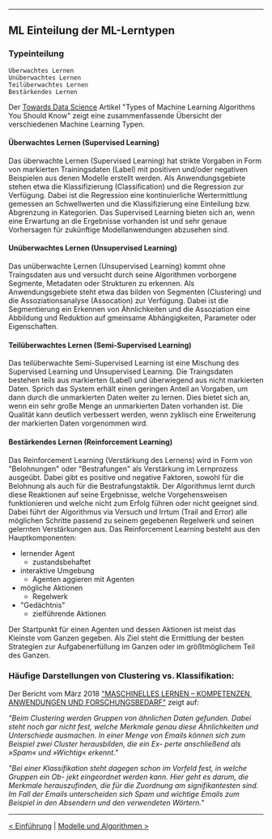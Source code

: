***

## ML Einteilung der ML-Lerntypen

### Typeinteilung

    Überwachtes Lernen
    Unüberwachtes Lernen
    Teilüberwachtes Lernen
    Bestärkendes Lernen

Der [Towards Data Science][601] Artikel "Types of Machine Learning Algorithms You Should Know" 
zeigt eine zusammenfassende Übersicht der verschiedenen Machine Learning Typen.

<!-- [![ML Types](statics/MLTypes2017.png)][601] -->

#### Überwachtes Lernen (Supervised Learning)

Das überwachte Lernen (Supervised Learning) 
hat strikte Vorgaben in Form von markierten Trainingsdaten (Label)
mit positiven und/oder negativen Beispielen aus denen Modelle erstellt werden.
Als Anwendungsgebiete stehen etwa die Klassifizierung (Classification) 
und die Regression zur Verfügung.
Dabei ist die Regression eine kontinuierliche Wertermittlung gemessen an Schwellwerten 
und die Klassifizierung eine Einteilung bzw. Abgrenzung in Kategorien.
Das Supervised Learning bieten sich an, wenn eine Erwartung an die Ergebnisse vorhanden ist und 
sehr genaue Vorhersagen für zukünftige Modellanwendungen abzusehen sind.

#### Unüberwachtes Lernen (Unsupervised Learning)

Das unüberwachte Lernen (Unsupervised Learning) kommt ohne
Traingsdaten aus und versucht durch seine Algorithmen 
vorborgene Segmente, Metadaten oder Strukturen zu erkennen.
Als Anwendungsgebiete steht etwa das bilden von Segmenten (Clustering) 
und die Assoziationsanalyse (Assocation) zur Verfügung.
Dabei ist die Segmentierung ein Erkennen von Ähnlichkeiten
und die Assoziation eine Abbildung und Reduktion auf gmeinsame 
Abhängigkeiten, Parameter oder Eigenschaften.

#### Teilüberwachtes Lernen (Semi-Supervised Learning)

Das teilüberwachte Semi-Supervised Learning 
ist eine Mischung des Supervised Learning und Unsupervised Learning.
Die Traingsdaten bestehen teils aus markierten (Label) und überwiegend aus nicht markierten Daten.
Sprich das System erhält einen geringen Anteil an Vorgaben, 
um dann durch die unmarkierten Daten weiter zu lernen.
Dies bietet sich an, wenn ein sehr große Menge an unmarkierten Daten vorhanden ist.
Die Qualität kann deutlich verbessert werden, 
wenn zyklisch eine Erweiterung der markierten Daten vorgenommen wird.

#### Bestärkendes Lernen (Reinforcement Learning)

Das Reinforcement Learning (Verstärkung des Lernens) 
wird in Form von "Belohnungen" oder "Bestrafungen" als Verstärkung im Lernprozess ausgeübt. 
Dabei gibt es positive und negative Faktoren, sowohl für die Belohnung als auch für die Bestrafungstaktik.
Der Algorithmus lernt durch diese Reaktionen auf seine Ergebnisse, welche
Vorgehensweisen funktionieren und welche nicht zum Erfolg führen oder nicht geeignet sind.
Dabei führt der Algorithmus via Versuch und Irrtum (Trail and Error) alle möglichen Schritte 
passend zu seinem gegebenen Regelwerk und seinen gelernten Verstärkungen aus.
Das Reinforcement Learning besteht aus den Hauptkomponenten:

* lernender Agent
    * zustandsbehaftet
* interaktive Umgebung
    * Agenten aggieren mit Agenten
* mögliche Aktionen
    * Regelwerk
* "Gedächtnis"
    * zielführende Aktionen

Der Startpunkt für einen Agenten und dessen Aktionen ist meist das Kleinste vom Ganzen gegeben. 
Als Ziel steht die Ermittlung der besten Strategien zur Aufgabenerfüllung im Ganzen oder im größtmöglichem Teil des Ganzen.

### Häufige Darstellungen von Clustering vs. Klassifikation:

Der Bericht vom März 2018 ["MASCHINELLES LERNEN – KOMPETENZEN, ANWENDUNGEN UND FORSCHUNGSBEDARF"][603] zeigt auf:

_"Beim Clustering werden Gruppen von ähnlichen Daten gefunden. Dabei steht noch gar 
nicht fest, welche Merkmale genau diese Ähnlichkeiten und Unterschiede ausmachen. In 
einer Menge von Emails können sich zum Beispiel zwei Cluster herausbilden, die ein Ex-
perte anschließend als »Spam« und »Wichtig« erkennt."_

_"Bei einer Klassifikation steht dagegen schon im Vorfeld fest, in welche Gruppen ein Ob-
jekt eingeordnet werden kann. Hier geht es darum, die Merkmale herauszufinden, die für 
die Zuordnung am signifikantesten sind. Im Fall der Emails unterscheiden sich Spam und 
wichtige Emails zum Beispiel in den Absendern und den verwendeten Wörtern."_


------

[< Einführung](04_ml.md)	|	[Modelle und Algorithmen >](06_ml_modelsAlgo.md)


[601]:https://towardsdatascience.com/types-of-machine-learning-algorithms-you-should-know-953a08248861
[602]:https://www.sas.com/de_de/insights/analytics/machine-learning.html
[603]:https://www.bigdata.fraunhofer.de/content/dam/bigdata/de/documents/Publikationen/BMBF_Fraunhofer_ML-Ergebnisbericht_Gesamt.pdf